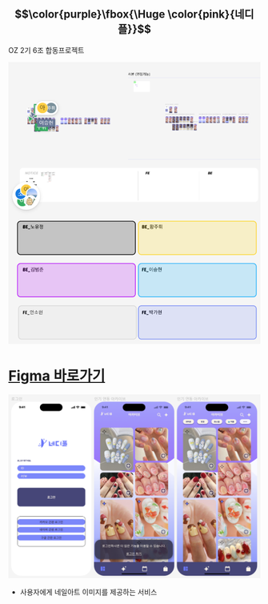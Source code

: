 ## $$\color{purple}\fbox{\Huge \color{pink}{네디플}}$$  

OZ 2기 6조 합동프로젝트


![alt text](images/markdown-image.png)

# [Figma 바로가기](https://www.figma.com/file/e3GJ5HK0GHf8ZT2DD2bknD/%EB%84%A4%EB%94%94%ED%94%8C_oz_6%ED%8C%80?type=design&node-id=0-1&mode=design&t=Ca7E8i2RbmgKXbin-0)

![alt text](images/markdown-image-1.png)

- 사용자에게 네일아트 이미지를 제공하는 서비스